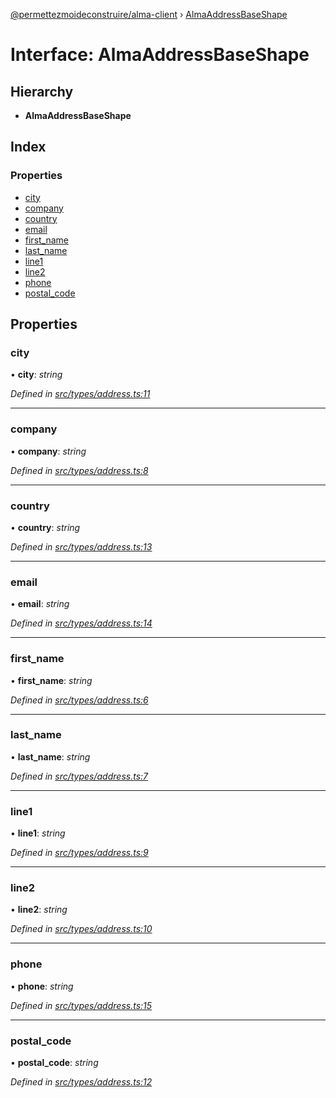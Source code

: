 [@permettezmoideconstruire/alma-client](../globals.md) › [AlmaAddressBaseShape](almaaddressbaseshape.md)

# Interface: AlmaAddressBaseShape

## Hierarchy

* **AlmaAddressBaseShape**

## Index

### Properties

* [city](almaaddressbaseshape.md#city)
* [company](almaaddressbaseshape.md#company)
* [country](almaaddressbaseshape.md#country)
* [email](almaaddressbaseshape.md#email)
* [first_name](almaaddressbaseshape.md#first_name)
* [last_name](almaaddressbaseshape.md#last_name)
* [line1](almaaddressbaseshape.md#line1)
* [line2](almaaddressbaseshape.md#line2)
* [phone](almaaddressbaseshape.md#phone)
* [postal_code](almaaddressbaseshape.md#postal_code)

## Properties

###  city

• **city**: *string*

*Defined in [src/types/address.ts:11](https://github.com/permettez-moi-de-construire/alma-client/blob/b80dcbf/src/types/address.ts#L11)*

___

###  company

• **company**: *string*

*Defined in [src/types/address.ts:8](https://github.com/permettez-moi-de-construire/alma-client/blob/b80dcbf/src/types/address.ts#L8)*

___

###  country

• **country**: *string*

*Defined in [src/types/address.ts:13](https://github.com/permettez-moi-de-construire/alma-client/blob/b80dcbf/src/types/address.ts#L13)*

___

###  email

• **email**: *string*

*Defined in [src/types/address.ts:14](https://github.com/permettez-moi-de-construire/alma-client/blob/b80dcbf/src/types/address.ts#L14)*

___

###  first_name

• **first_name**: *string*

*Defined in [src/types/address.ts:6](https://github.com/permettez-moi-de-construire/alma-client/blob/b80dcbf/src/types/address.ts#L6)*

___

###  last_name

• **last_name**: *string*

*Defined in [src/types/address.ts:7](https://github.com/permettez-moi-de-construire/alma-client/blob/b80dcbf/src/types/address.ts#L7)*

___

###  line1

• **line1**: *string*

*Defined in [src/types/address.ts:9](https://github.com/permettez-moi-de-construire/alma-client/blob/b80dcbf/src/types/address.ts#L9)*

___

###  line2

• **line2**: *string*

*Defined in [src/types/address.ts:10](https://github.com/permettez-moi-de-construire/alma-client/blob/b80dcbf/src/types/address.ts#L10)*

___

###  phone

• **phone**: *string*

*Defined in [src/types/address.ts:15](https://github.com/permettez-moi-de-construire/alma-client/blob/b80dcbf/src/types/address.ts#L15)*

___

###  postal_code

• **postal_code**: *string*

*Defined in [src/types/address.ts:12](https://github.com/permettez-moi-de-construire/alma-client/blob/b80dcbf/src/types/address.ts#L12)*
